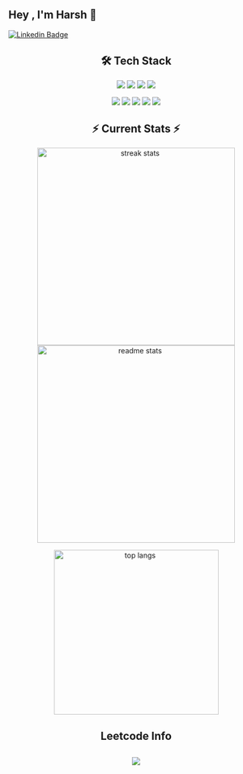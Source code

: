 ## Hey , I'm Harsh 👋
[![Linkedin Badge](https://img.shields.io/badge/-HarshKumar-blue?style=flat-square&logo=Linkedin&logoColor=white&link=https://www.linkedin.com/in/jonathangin/)](https://www.linkedin.com/in/harsh-kumar-000655272?utm_source=share&utm_campaign=share_via&utm_content=profile&utm_medium=android_app)







<h2 align="center">🛠️ Tech Stack</h2>
<p align="center">
  <img src="https://img.shields.io/badge/-JavaScript-f7df1e?style=for-the-badge&logo=javascript&logoColor=black">
  <img src="https://img.shields.io/badge/-Python-3776AB?style=for-the-badge&logo=python&logoColor=white">
  <img src="https://img.shields.io/badge/-Java-red?style=for-the-badge&logo=java&logoColor=white">
  <img src="https://img.shields.io/badge/-TypeScript-007ACC?style=for-the-badge&logo=typescript&logoColor=white">
</p>
<p align="center">
  <img src="https://img.shields.io/badge/-React-61DAFB?style=for-the-badge&logo=react&logoColor=black">
  <img src="https://img.shields.io/badge/-Node.js-43853D?style=for-the-badge&logo=node.js&logoColor=white">
  <img src="https://img.shields.io/badge/-Express-000000?style=for-the-badge&logo=express&logoColor=white">
  <img src="https://img.shields.io/badge/-Next.js-000000?style=for-the-badge&logo=next.js&logoColor=white">
  <img src="https://img.shields.io/badge/-MongoDB-47A248?style=for-the-badge&logo=mongodb&logoColor=white">
</p>


<!-- 
### 🛠️ Tech Stack
- **Languages:** 
  ![JavaScript](https://img.shields.io/badge/-JavaScript-black?style=flat&logo=javascript)
  ![Python](https://img.shields.io/badge/-Python-black?style=flat&logo=python)
  ![Java](https://img.shields.io/badge/-Java-black?style=flat&logo=java)
  ![TypeScript](https://img.shields.io/badge/-TypeScript-black?style=flat&logo=typescript)

- **Frameworks/Libraries:** 
  ![React](https://img.shields.io/badge/-React-black?style=flat&logo=react) 
  ![Node.js](https://img.shields.io/badge/-Node.js-black?style=flat&logo=node.js) 
  ![Express](https://img.shields.io/badge/-Express-black?style=flat&logo=express) 
  ![Next.js](https://img.shields.io/badge/-Next.js-black?style=flat&logo=next.js)

- **Databases:** 
  ![MongoDB](https://img.shields.io/badge/-MongoDB-black?style=flat&logo=mongodb)
-->

  <h2 align="center">⚡ Current Stats ⚡</h2>
  <div align=center><a href="https://github.com/ueux?tab=repositories">
    <img width=390 src="https://streak-stats.demolab.com/?user=ueux&count_private=true&theme=react&border_radius=10" alt="streak stats"/>
  </a><a href="https://github.com/ueux#user-activity-overview">
  <img width=390 src="https://github-readme-stats.vercel.app/api?username=ueux&show_icons=true&theme=react&border_radius=10" alt="readme stats" />

  </a><a href="https://github.com/ueux#user-activity-overview">  <img width=325 align="center" src="https://github-readme-stats.vercel.app/api/top-langs/?username=ueux&hide=HTML&langs_count=8&layout=compact&theme=react&border_radius=10&size_weight=0.5&count_weight=0.5&exclude_repo=github-readme-stats" alt="top langs" />
  </a>
</div>

  <div align="center"> 
  

<h2 align="center">Leetcode Info<h2>  
<p align="center"><a href="https://leetcode.com/ueu_x"><img  align=top flex-grow=1 src="https://leetcard.jacoblin.cool/ueu_x?theme=dark&font=Nunito&ext=heatmap" />  </a>
  
</p>



<br/>

<br/><br/>




